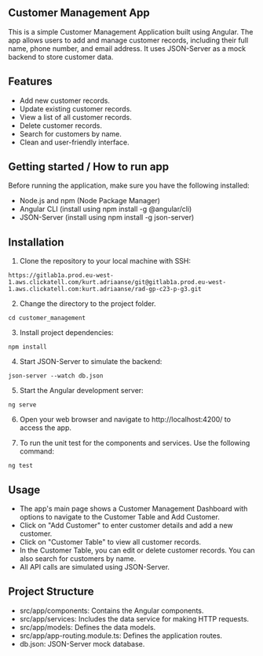 ## Customer Management App
This is a simple Customer Management Application built using Angular. The app allows users to add and manage customer records, including their full name, phone number, and email address. It uses JSON-Server as a mock backend to store customer data.

## Features

- Add new customer records.
- Update existing customer records.
- View a list of all customer records.
- Delete customer records.
- Search for customers by name.
- Clean and user-friendly interface.

## Getting started / How to run app

Before running the application, make sure you have the following installed:

- Node.js and npm (Node Package Manager)
- Angular CLI (install using npm install -g @angular/cli)
- JSON-Server (install using npm install -g json-server)

## Installation

1. Clone the repository to your local machine with SSH:
```
https://gitlab1a.prod.eu-west-1.aws.clickatell.com/kurt.adriaanse/git@gitlab1a.prod.eu-west-1.aws.clickatell.com:kurt.adriaanse/rad-gp-c23-p-g3.git
```

2. Change the directory to the project folder.
```
cd customer_management
```

3. Install project dependencies:
```
npm install
```

4. Start JSON-Server to simulate the backend:
```
json-server --watch db.json
```

5. Start the Angular development server:
```
ng serve
```

6. Open your web browser and navigate to http://localhost:4200/ to access the app.

7. To run the unit test for the components and services. Use the following command:
```
ng test
```

## Usage

- The app's main page shows a Customer Management Dashboard with options to navigate to the Customer Table and Add Customer.
- Click on "Add Customer" to enter customer details and add a new customer.
- Click on "Customer Table" to view all customer records.
- In the Customer Table, you can edit or delete customer records. You can also search for customers by name.
- All API calls are simulated using JSON-Server.

## Project Structure

- src/app/components: Contains the Angular components.
- src/app/services: Includes the data service for making HTTP requests.
- src/app/models: Defines the data models.
- src/app/app-routing.module.ts: Defines the application routes.
- db.json: JSON-Server mock database.
